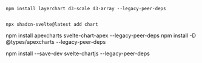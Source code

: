     npm install layerchart d3-scale d3-array --legacy-peer-deps


    npx shadcn-svelte@latest add chart


  npm install apexcharts svelte-chart-apex --legacy-peer-deps
  npm install -D @types/apexcharts --legacy-peer-deps

  npm install --save-dev svelte-chartjs --legacy-peer-deps


